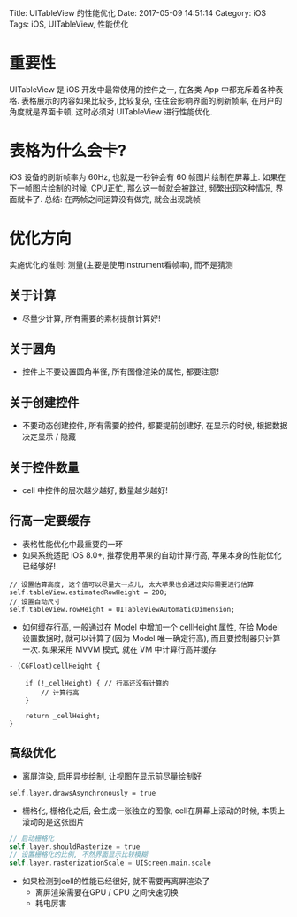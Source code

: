Title: UITableView 的性能优化
Date: 2017-05-09 14:51:14
Category: iOS
Tags: iOS, UITableView, 性能优化

重要性
=====

UITableView 是 iOS 开发中最常使用的控件之一, 在各类 App 中都充斥着各种表格. 表格展示的内容如果比较多, 比较复杂, 往往会影响界面的刷新帧率, 在用户的角度就是界面卡顿, 这时必须对 UITableView 进行性能优化.

表格为什么会卡?
=============

iOS 设备的刷新帧率为 60Hz, 也就是一秒钟会有 60 帧图片绘制在屏幕上. 如果在下一帧图片绘制的时候, CPU正忙, 那么这一帧就会被跳过, 频繁出现这种情况, 界面就卡了.
总结: 在两帧之间运算没有做完, 就会出现跳帧

优化方向
=======

实施优化的准则: 测量(主要是使用Instrument看帧率), 而不是猜测

## 关于计算

* 尽量少计算, 所有需要的素材提前计算好!

## 关于圆角

* 控件上不要设置圆角半径, 所有图像渲染的属性, 都要注意!

## 关于创建控件

* 不要动态创建控件, 所有需要的控件, 都要提前创建好, 在显示的时候, 根据数据决定显示 / 隐藏

## 关于控件数量

* cell 中控件的层次越少越好, 数量越少越好!

## 行高一定要缓存

* 表格性能优化中最重要的一环
* 如果系统适配 iOS 8.0+, 推荐使用苹果的自动计算行高, 苹果本身的性能优化已经够好!

```objc
// 设置估算高度, 这个值可以尽量大一点儿, 太大苹果也会通过实际需要进行估算
self.tableView.estimatedRowHeight = 200;
// 设置自动尺寸
self.tableView.rowHeight = UITableViewAutomaticDimension;
```
* 如何缓存行高, 一般通过在 Model 中增加一个 cellHeight 属性, 在给 Model 设置数据时, 就可以计算了(因为 Model 唯一确定行高), 而且要控制器只计算一次. 如果采用 MVVM 模式, 就在 VM 中计算行高并缓存

```objc
- (CGFloat)cellHeight {
    
    if (!_cellHeight) { // 行高还没有计算的
        // 计算行高
    }
    
    return _cellHeight;
}
```

## 高级优化

* 离屏渲染, 启用异步绘制, 让视图在显示前尽量绘制好

```objc
self.layer.drawsAsynchronously = true
```

* 栅格化, 栅格化之后, 会生成一张独立的图像, cell在屏幕上滚动的时候, 本质上滚动的是这张图片

```objective-c
// 启动栅格化
self.layer.shouldRasterize = true
// 设置栅格化的比例, 不然界面显示比较模糊
self.layer.rasterizationScale = UIScreen.main.scale
```

* 如果检测到cell的性能已经很好, 就不需要再离屏渲染了
    * 离屏渲染需要在GPU / CPU 之间快速切换
    * 耗电厉害


